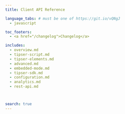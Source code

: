 ```yaml
---
title: Client API Reference

language_tabs: # must be one of https://git.io/vQNgJ
  - javascript

toc_footers:
  - <a href="/changelog">Changelog</a>

includes:
  - overview.md
  - tipser-script.md
  - tipser-elements.md
  - advanced.md
  - embedded-mode.md
  - tipser-sdk.md
  - configuration.md
  - analytics.md
  - rest-api.md



search: true
---
```

